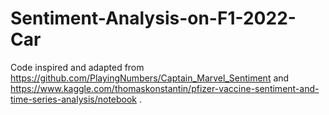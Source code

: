 # Sentiment-Analysis-on-F1-2022-Car



Code inspired and adapted from https://github.com/PlayingNumbers/Captain_Marvel_Sentiment and https://www.kaggle.com/thomaskonstantin/pfizer-vaccine-sentiment-and-time-series-analysis/notebook .


